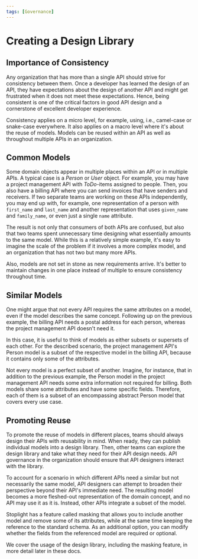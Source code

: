 ```yaml
---
tags: [Governance]
---
```


# Creating a Design Library

## Importance of Consistency

Any organization that has more than a single API should strive for consistency between them. Once a developer has learned the design of an API, they have expectations about the design of another API and might get frustrated when it does not meet these expectations. Hence, being consistent is one of the critical factors in good API design and a cornerstone of excellent developer experience.

Consistency applies on a micro level, for example, using, i.e., camel-case or snake-case everywhere. It also applies on a macro level where it's about the reuse of models. Models can be reused within an API as well as throughout multiple APIs in an organization.

## Common Models

Some domain objects appear in multiple places within an API or in multiple APIs. A typical case is a _Person_ or _User_ object. For example, you may have a project management API with _ToDo_-items assigned to people. Then, you also have a billing API where you can send invoices that have senders and receivers. If two separate teams are working on these APIs independently, you may end up with, for example, one representation of a person with `first_name` and `last_name` and another representation that uses `given_name` and `family_name`, or even just a single `name` attribute.

The result is not only that consumers of both APIs are confused, but also that two teams spent unnecessary time designing what essentially amounts to the same model. While this is a relatively simple example, it's easy to imagine the scale of the problem if it involves a more complex model, and an organization that has not two but many more APIs.

Also, models are not set in stone as new requirements arrive. It's better to maintain changes in one place instead of multiple to ensure consistency throughout time.

## Similar Models

One might argue that not every API requires the same attributes on a model, even if the model describes the same concept. Following up on the previous example, the billing API needs a postal address for each person, whereas the project management API doesn't need it.

In this case, it is useful to think of models as either subsets or supersets of each other. For the described scenario, the project management API's Person model is a subset of the respective model in the billing API, because it contains only some of the attributes.

Not every model is a perfect subset of another. Imagine, for instance, that in addition to the previous example, the Person model in the project management API needs some extra information not required for billing. Both models share some attributes and have some specific fields. Therefore, each of them is a subset of an encompassing abstract Person model that covers every use case.

## Promoting Reuse

To promote the reuse of models in different places, teams should always design their APIs with reusability in mind. When ready, they can publish individual models into a design library. Then, other teams can explore the design library and take what they need for their API design needs. API governance in the organization should ensure that API designers interact with the library.

To account for a scenario in which different APIs need a similar but not necessarily the same model, API designers can attempt to broaden their perspective beyond their API's immediate need. The resulting model becomes a more fleshed-out representation of the domain concept, and no API may use it as it is. Instead, other APIs integrate a subset of the model.

Stoplight has a feature called masking that allows you to include another model and remove some of its attributes, while at the same time keeping the reference to the standard schema. As an additional option, you can modify whether the fields from the referenced model are required or optional.

We cover the usage of the design library, including the masking feature, in more detail later in these docs.